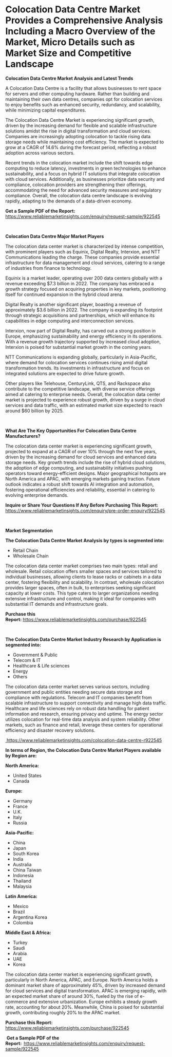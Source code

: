 <p><h1>Colocation Data Centre Market Provides a Comprehensive Analysis Including a Macro Overview of the Market, Micro Details such as Market Size and Competitive Landscape</h1></p><p><strong>Colocation Data Centre Market Analysis and Latest Trends</strong></p>
<p><p>A Colocation Data Centre is a facility that allows businesses to rent space for servers and other computing hardware. Rather than building and maintaining their own data centres, companies opt for colocation services to enjoy benefits such as enhanced security, redundancy, and scalability, while minimizing capital expenditures. </p><p>The Colocation Data Centre Market is experiencing significant growth, driven by the increasing demand for flexible and scalable infrastructure solutions amidst the rise in digital transformation and cloud services. Companies are increasingly adopting colocation to tackle rising data storage needs while maintaining cost efficiency. The market is expected to grow at a CAGR of 14.6% during the forecast period, reflecting a robust adoption across various sectors.</p><p>Recent trends in the colocation market include the shift towards edge computing to reduce latency, investments in green technologies to enhance sustainability, and a focus on hybrid IT solutions that integrate colocation with cloud services. Additionally, as businesses prioritize data security and compliance, colocation providers are strengthening their offerings, accommodating the need for advanced security measures and regulatory compliance. Overall, the colocation data centre landscape is evolving rapidly, adapting to the demands of a data-driven economy.</p></p>
<p><strong>Get a Sample PDF of the Report:&nbsp;</strong> <a href="https://www.reliablemarketinsights.com/enquiry/request-sample/922545?utm_campaign=2209&utm_medium=2&utm_source=Github&utm_content=ia&utm_term=18042025&utm_id=colocation-data-centre">https://www.reliablemarketinsights.com/enquiry/request-sample/922545</a></p>
<p>&nbsp;</p>
<p><strong>Colocation Data Centre Major Market Players</strong></p>
<p><p>The colocation data center market is characterized by intense competition, with prominent players such as Equinix, Digital Realty, Interxion, and NTT Communications leading the charge. These companies provide essential infrastructure for data management and cloud services, catering to a range of industries from finance to technology.</p><p>Equinix is a market leader, operating over 200 data centers globally with a revenue exceeding $7.3 billion in 2022. The company has embraced a growth strategy focused on acquiring properties in key markets, positioning itself for continued expansion in the hybrid cloud arena.</p><p>Digital Realty is another significant player, boasting a revenue of approximately $3.6 billion in 2022. The company is expanding its footprint through strategic acquisitions and partnerships, which will enhance its capabilities in edge computing and interconnection services.</p><p>Interxion, now part of Digital Realty, has carved out a strong position in Europe, emphasizing sustainability and energy efficiency in its operations. With a revenue growth trajectory supported by increased cloud adoption, Interxion is poised for substantial market growth in the coming years.</p><p>NTT Communications is expanding globally, particularly in Asia-Pacific, where demand for colocation services continues rising amid digital transformation trends. Its investments in infrastructure and focus on integrated solutions are expected to drive future growth.</p><p>Other players like Telehouse, CenturyLink, QTS, and Rackspace also contribute to the competitive landscape, with diverse service offerings aimed at catering to enterprise needs. Overall, the colocation data center market is projected to experience robust growth, driven by a surge in cloud services and data traffic, with an estimated market size expected to reach around $60 billion by 2025.</p></p>
<p>&nbsp;</p>
<p><strong>What Are The Key Opportunities For Colocation Data Centre Manufacturers?</strong></p>
<p><p>The colocation data center market is experiencing significant growth, projected to expand at a CAGR of over 10% through the next five years, driven by the increasing demand for cloud services and enhanced data storage needs. Key growth trends include the rise of hybrid cloud solutions, the adoption of edge computing, and sustainability initiatives pushing operators toward energy-efficient designs. Major geographical hotspots are North America and APAC, with emerging markets gaining traction. Future outlook indicates a robust shift towards AI integration and automation, fostering operational efficiencies and reliability, essential in catering to evolving enterprise demands.</p></p>
<p><strong>Inquire or Share Your Questions If Any Before Purchasing This Report:</strong> <a href="https://www.reliablemarketinsights.com/enquiry/pre-order-enquiry/922545?utm_campaign=2209&utm_medium=2&utm_source=Github&utm_content=ia&utm_term=18042025&utm_id=colocation-data-centre">https://www.reliablemarketinsights.com/enquiry/pre-order-enquiry/922545</a></p>
<p>&nbsp;</p>
<p><strong>Market Segmentation</strong></p>
<p><strong>The Colocation Data Centre Market Analysis by types is segmented into:</strong></p>
<p><ul><li>Retail Chain</li><li>Wholesale Chain</li></ul></p>
<p><p>The colocation data center market comprises two main types: retail and wholesale. Retail colocation offers smaller spaces and services tailored to individual businesses, allowing clients to lease racks or cabinets in a data center, fostering flexibility and scalability. In contrast, wholesale colocation provides larger spaces, often in bulk, to enterprises seeking significant capacity at lower costs. This type caters to larger organizations needing extensive infrastructure and control, making it ideal for companies with substantial IT demands and infrastructure goals.</p></p>
<p><strong>Purchase this Report:&nbsp;</strong><a href="https://www.reliablemarketinsights.com/purchase/922545?utm_campaign=2209&utm_medium=2&utm_source=Github&utm_content=ia&utm_term=18042025&utm_id=colocation-data-centre">https://www.reliablemarketinsights.com/purchase/922545</a></p>
<p>&nbsp;</p>
<p><strong>The Colocation Data Centre Market Industry Research by Application is segmented into:</strong></p>
<p><ul><li>Government & Public</li><li>Telecom & IT</li><li>Healthcare & Life sciences</li><li>Energy</li><li>Others</li></ul></p>
<p><p>The colocation data center market serves various sectors, including government and public entities needing secure data storage and compliance with regulations. Telecom and IT companies benefit from scalable infrastructure to support connectivity and manage high data traffic. Healthcare and life sciences rely on robust data handling for patient information and research, ensuring privacy and uptime. The energy sector utilizes colocation for real-time data analysis and system reliability. Other markets, such as finance and retail, leverage these centers for operational efficiency and disaster recovery solutions.</p></p>
<p><a href="https://www.reliablemarketinsights.com/colocation-data-centre-r922545?utm_campaign=2209&utm_medium=2&utm_source=Github&utm_content=ia&utm_term=18042025&utm_id=colocation-data-centre">&nbsp;https://www.reliablemarketinsights.com/colocation-data-centre-r922545</a></p>
<p><strong>In terms of Region, the Colocation Data Centre Market Players available by Region are:</strong></p>
<p>
    <p> <strong> North America: </strong>
        <ul>
            <li>United States</li>
            <li>Canada</li>
        </ul>
        </p> 
    <p> <strong> Europe: </strong>
        <ul>
            <li>Germany</li>
            <li>France</li>
            <li>U.K.</li>
            <li>Italy</li>
            <li>Russia</li>
        </ul>
        </p> 
    <p> <strong> Asia-Pacific: </strong>
        <ul>
            <li>China</li>
            <li>Japan</li>
            <li>South Korea</li>
            <li>India</li>
            <li>Australia</li>
            <li>China Taiwan</li>
            <li>Indonesia</li>
            <li>Thailand</li>
            <li>Malaysia</li>
        </ul>
        </p> 
    <p> <strong> Latin America: </strong>
        <ul>
            <li>Mexico</li>
            <li>Brazil</li>
            <li>Argentina Korea</li>
            <li>Colombia</li>
        </ul>
        </p> 
    <p> <strong> Middle East & Africa: </strong>
        <ul>
            <li>Turkey</li>
            <li>Saudi</li>
            <li>Arabia</li>
            <li>UAE</li>
            <li>Korea</li>
        </ul>
    </p>
    </p>
<p><p>The colocation data center market is experiencing significant growth, particularly in North America, APAC, and Europe. North America holds a dominant market share of approximately 45%, driven by increased demand for cloud services and digital transformation. APAC is emerging rapidly, with an expected market share of around 30%, fueled by the rise of e-commerce and extensive urbanization. Europe exhibits a steady growth rate, accounting for about 20%. Meanwhile, China is poised for substantial growth, contributing roughly 20% to the APAC market.</p></p>
<p><strong>Purchase this Report: </strong><a href="https://www.reliablemarketinsights.com/purchase/922545?utm_campaign=2209&utm_medium=2&utm_source=Github&utm_content=ia&utm_term=18042025&utm_id=colocation-data-centre">https://www.reliablemarketinsights.com/purchase/922545</a></p>
<p>&nbsp;<strong>Get a Sample PDF of the Report:&nbsp;&nbsp;</strong><a href="https://www.reliablemarketinsights.com/enquiry/request-sample/922545?utm_campaign=2209&utm_medium=2&utm_source=Github&utm_content=ia&utm_term=18042025&utm_id=colocation-data-centre">https://www.reliablemarketinsights.com/enquiry/request-sample/922545</a></p>
<p><strong></strong></p>
<p><p></p><p></p><p></p></p>